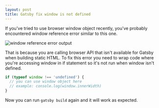 ```yaml
---
layout: post
title: Gatsby fix window is not defined
---
```


If you've tried to use browser window object recently, you've probably encountered window reference error similar to this one.

![window reference error output](error.png)

That is because you are calling browser API that isn't available for Gatsby when building static HTML. To fix this error you need to wrap code where you're accessing window in if statement so it's not run when window isn't defined.

```js
if (typeof window !== 'undefined') {
  // you can use window object here
  // example: console.log(window.innerWidth)
}
```

Now you can run `gatsby build` again and it will work as expected.

